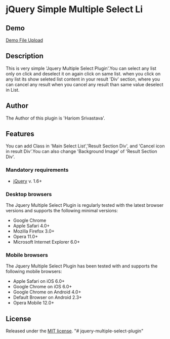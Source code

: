 # jQuery Simple Multiple Select Li

## Demo
[Demo File Upload](https://hariom15791.github.io/jquery-multiple-select-plugin/)

## Description
This is very simple 'Jquery Multiple Select Plugin'.You can select any list only on click and deselect it on again click on same list. when you click on any list its show seleted list content in your result 'Div' section, where you can cancel any result when you cancel any result than same value deselect in List.

## Author
The Author of this plugin is 'Hariom Srivastava'.

## Features
You can add Class in 'Main Select List','Result Section Div', and 'Cancel icon in result Div'.You can also change 'Background Image' of 'Result Section Div'.

### Mandatory requirements
* [jQuery](https://jquery.com/) v. 1.6+

### Desktop browsers
The Jquery Multiple Select Plugin is regularly tested with the latest browser versions and supports the following minimal versions:

* Google Chrome
* Apple Safari 4.0+
* Mozilla Firefox 3.0+
* Opera 11.0+
* Microsoft Internet Explorer 6.0+

### Mobile browsers
The Jquery Multiple Select Plugin has been tested with and supports the following mobile browsers:

* Apple Safari on iOS 6.0+
* Google Chrome on iOS 6.0+
* Google Chrome on Android 4.0+
* Default Browser on Android 2.3+
* Opera Mobile 12.0+

## License
Released under the [MIT license](https://opensource.org/licenses/MIT).
"# jquery-multiple-select-plugin" 
